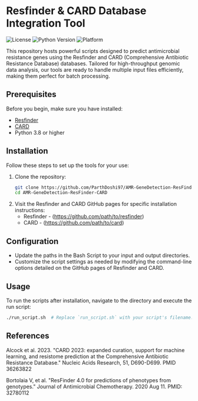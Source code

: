 # Resfinder & CARD Database Integration Tool

![License](https://img.shields.io/badge/license-MIT-green)
![Python Version](https://img.shields.io/badge/python-3.8+-blue.svg)
![Platform](https://img.shields.io/badge/platform-linux-lightgrey)

This repository hosts powerful scripts designed to predict antimicrobial resistance genes using the Resfinder and CARD (Comprehensive Antibiotic Resistance Database) databases. Tailored for high-throughput genomic data analysis, our tools are ready to handle multiple input files efficiently, making them perfect for batch processing.

## Prerequisites

Before you begin, make sure you have installed:

- [Resfinder](https://github.com/path/to/resfinder)
- [CARD](https://github.com/path/to/card)
- Python 3.8 or higher

## Installation
Follow these steps to set up the tools for your use:

1. Clone the repository:
   ```bash
   git clone https://github.com/ParthDoshi97/AMR-GeneDetection-ResFinder-CARD.git
   cd AMR-GeneDetection-ResFinder-CARD
   ```
2. Visit the Resfinder and CARD GitHub pages for specific installation instructions:
   - Resfinder - (https://github.com/path/to/resfinder)
   - CARD - (https://github.com/path/to/card)
   

## Configuration
- Update the paths in the Bash Script to your input and output directories.
-  Customize the script settings as needed by modifying the command-line options detailed on the GitHub pages of Resfinder and CARD.

## Usage
To run the scripts after installation, navigate to the directory and execute the run script:
```bash                                                    Copy code
./run_script.sh  # Replace `run_script.sh` with your script's filename.
```
## References
Alcock et al. 2023. "CARD 2023: expanded curation, support for machine learning, and resistome prediction at the Comprehensive Antibiotic Resistance Database." Nucleic Acids Research, 51, D690-D699. PMID 36263822

Bortolaia V, et al. "ResFinder 4.0 for predictions of phenotypes from genotypes." Journal of Antimicrobial Chemotherapy. 2020 Aug 11. PMID: 32780112
